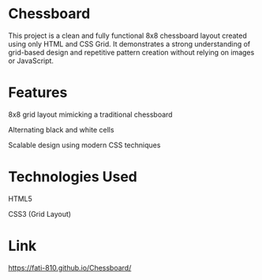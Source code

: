 # Chessboard

This project is a clean and fully functional 8x8 chessboard layout created using only HTML and CSS Grid. It demonstrates a strong understanding of grid-based design and repetitive pattern creation without relying on images or JavaScript.

# Features

8x8 grid layout mimicking a traditional chessboard

Alternating black and white cells

Scalable design using modern CSS techniques

# Technologies Used

HTML5

CSS3 (Grid Layout)

# Link
https://fati-810.github.io/Chessboard/
